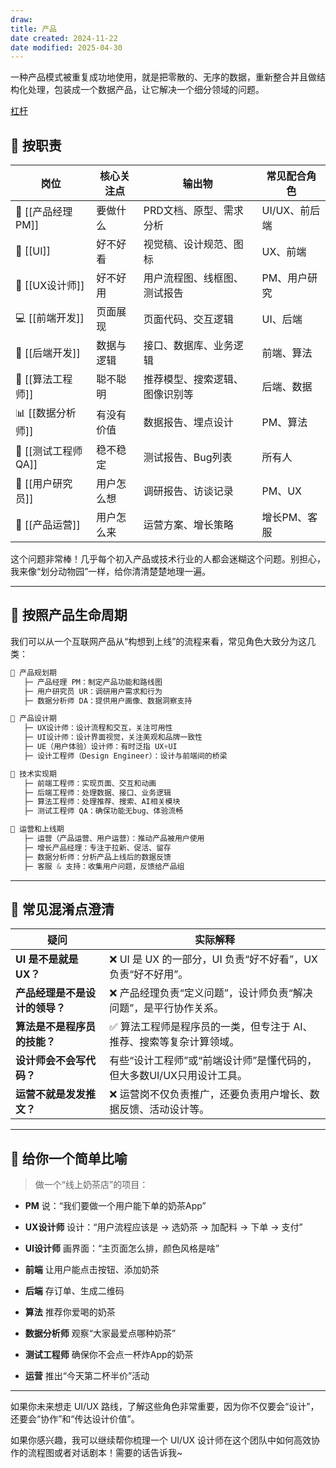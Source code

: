 ```yaml
---
draw:
title: 产品
date created: 2024-11-22
date modified: 2025-04-30
---
```


一种产品模式被重复成功地使用，就是把零散的、无序的数据，重新整合并且做结构化处理，包装成一个数据产品，让它解决一个细分领域的问题。

[杠杆](杠杆.md)

## 🧩 按职责

| 岗位              | 核心关注点 | 输出物             | 常见配合角色    |
| --------------- | ----- | --------------- | --------- |
| 🧠 [[产品经理 PM]]  | 要做什么  | PRD文档、原型、需求分析   | UI/UX、前后端 |
| 🎨 [[UI]]    | 好不好看  | 视觉稿、设计规范、图标     | UX、前端     |
| 📐 [[UX设计师]]    | 好不好用  | 用户流程图、线框图、测试报告  | PM、用户研究   |
| 💻 [[前端开发]]     | 页面展现  | 页面代码、交互逻辑       | UI、后端     |
| 🔧 [[后端开发]]     | 数据与逻辑 | 接口、数据库、业务逻辑     | 前端、算法     |
| 🤖 [[算法工程师]]    | 聪不聪明  | 推荐模型、搜索逻辑、图像识别等 | 后端、数据     |
| 📊 [[数据分析师]]    | 有没有价值 | 数据报告、埋点设计       | PM、算法     |
| 🔬 [[测试工程师 QA]] | 稳不稳定  | 测试报告、Bug列表      | 所有人       |
| 🧭 [[用户研究员]]    | 用户怎么想 | 调研报告、访谈记录       | PM、UX     |
| 🚀 [[产品运营]]     | 用户怎么来 | 运营方案、增长策略       | 增长PM、客服   |

这个问题非常棒！几乎每个初入产品或技术行业的人都会迷糊这个问题。别担心，我来像“划分动物园”一样，给你清清楚楚地理一遍。

---

## 🧭 按照产品生命周期

我们可以从一个互联网产品从“构想到上线”的流程来看，常见角色大致分为这几类：

```Java
📌 产品规划期
   ├─ 产品经理 PM：制定产品功能和路线图
   ├─ 用户研究员 UR：调研用户需求和行为
   ├─ 数据分析师 DA：提供用户画像、数据洞察支持

📌 产品设计期
   ├─ UX设计师：设计流程和交互，关注可用性
   ├─ UI设计师：设计界面视觉，关注美观和品牌一致性
   ├─ UE（用户体验）设计师：有时泛指 UX+UI
   ├─ 设计工程师（Design Engineer）：设计与前端间的桥梁

📌 技术实现期
   ├─ 前端工程师：实现页面、交互和动画
   ├─ 后端工程师：处理数据、接口、业务逻辑
   ├─ 算法工程师：处理推荐、搜索、AI相关模块
   ├─ 测试工程师 QA：确保功能无bug、体验流畅

📌 运营和上线期
   ├─ 运营（产品运营、用户运营）：推动产品被用户使用
   ├─ 增长产品经理：专注于拉新、促活、留存
   ├─ 数据分析师：分析产品上线后的数据反馈
   ├─ 客服 & 支持：收集用户问题，反馈给产品组
```




---

## 🧠 常见混淆点澄清

|疑问|实际解释|
|---|---|
|**UI 是不是就是 UX？**|❌ UI 是 UX 的一部分，UI 负责“好不好看”，UX 负责“好不好用”。|
|**产品经理是不是设计的领导？**|❌ 产品经理负责“定义问题”，设计师负责“解决问题”，是平行协作关系。|
|**算法是不是程序员的技能？**|✅ 算法工程师是程序员的一类，但专注于 AI、推荐、搜索等复杂计算领域。|
|**设计师会不会写代码？**|有些“设计工程师”或“前端设计师”是懂代码的，但大多数UI/UX只用设计工具。|
|**运营不就是发发推文？**|❌ 运营岗不仅负责推广，还要负责用户增长、数据反馈、活动设计等。|

---

## 🚀 给你一个简单比喻

> 做一个“线上奶茶店”的项目：

- **PM** 说：“我们要做一个用户能下单的奶茶App”
    
- **UX设计师** 设计：“用户流程应该是 → 选奶茶 → 加配料 → 下单 → 支付”
    
- **UI设计师** 画界面：“主页面怎么排，颜色风格是啥”
    
- **前端** 让用户能点击按钮、添加奶茶
    
- **后端** 存订单、生成二维码
    
- **算法** 推荐你爱喝的奶茶
    
- **数据分析师** 观察“大家最爱点哪种奶茶”
    
- **测试工程师** 确保你不会点一杯炸App的奶茶
    
- **运营** 推出“今天第二杯半价”活动
    

---

如果你未来想走 UI/UX 路线，了解这些角色非常重要，因为你不仅要会“设计”，还要会“协作”和“传达设计价值”。

如果你感兴趣，我可以继续帮你梳理一个 UI/UX 设计师在这个团队中如何高效协作的流程图或者对话剧本！需要的话告诉我~
